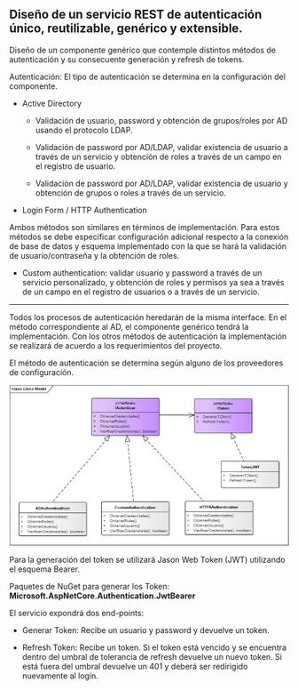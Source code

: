 ## **Diseño de un servicio REST de autenticación único, reutilizable, genérico y extensible.**

Diseño de un componente genérico que contemple distintos métodos de autenticación y su consecuente generación y refresh de tokens.

Autenticación:
El tipo de autenticación se determina en la configuración del componente.

* Active Directory

  * Validación de usuario, password y obtención de grupos/roles por AD usando el protocolo LDAP.
  
  *	Validación de password por AD/LDAP, validar existencia de usuario a través de un servicio y obtención de roles a través de un campo en el registro de usuario.
  
  *	Validación de password por AD/LDAP, validar existencia de usuario y obtención de grupos o roles a través de un servicio.
  
*	Login Form / HTTP Authentication 

Ambos métodos son similares en términos de implementación. 
Para estos métodos se debe especificar configuración adicional respecto a la conexión de base de datos y esquema implementado con la que se hará la validación de usuario/contraseña y la obtención de roles. 

*	Custom authentication: validar usuario y password a través de un servicio personalizado, y obtención de roles y permisos ya sea a través de un campo en el registro de usuarios o a través de un servicio.

---
Todos los procesos de autenticación heredarán de la misma interface. En el método correspondiente al AD, el componente genérico tendrá la implementación. Con los otros métodos de autenticación la implementación se realizará de acuerdo a los requerimientos del proyecto.

El método de autenticación se determina según alguno de los proveedores de configuración.

![Diagrama de clases](https://github.com/acancelos/AutenticacionApi/blob/master/Class%20Mode2l.jpg?raw=true)

Para la generación del token se utilizará Jason Web Token (JWT) utilizando el esquema Bearer.

Paquetes de NuGet para generar los Token: **Microsoft.AspNetCore.Authentication.JwtBearer**

El servicio expondrá dos end-points:

*	Generar Token: Recibe un usuario y password y devuelve un token.

*	Refresh Token: Recibe un token. Si el token está vencido y se encuentra dentro del umbral de tolerancia de refresh devuelve un nuevo token. Si está fuera del umbral devuelve un 401 y deberá ser redirigido nuevamente al login.




